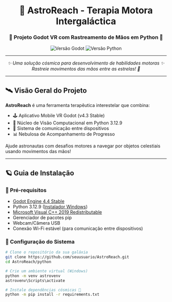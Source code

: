 <div align="center">
  <h1>🚀 AstroReach - Terapia Motora Intergaláctica</h1>
  <h3>🌌 Projeto Godot VR com Rastreamento de Mãos em Python 🌠</h3>
  <img src="https://img.shields.io/badge/Godot-4.4%20Stable-478CBF?logo=godot-engine" alt="Versão Godot">
  <img src="https://img.shields.io/badge/Python-3.12.9-3776AB?logo=python" alt="Versão Python">
</div>

---

<div align="center">
  <em>✨ Uma solução cósmica para desenvolvimento de habilidades motoras ✨<br>
  Rastreie movimentos das mãos entre as estrelas! 🌟</em>
</div>

---

## 🛰 Visão Geral do Projeto
**AstroReach** é uma ferramenta terapêutica interestelar que combina:
- 🕹 Aplicativo Mobile VR Godot (v4.3 Stable)
- 🤖 Núcleo de Visão Computacional em Python 3.12.9
- 📡 Sistema de comunicação entre dispositivos
- 📊 Nebulosa de Acompanhamento de Progresso

Ajude astronautas com desafios motores a navegar por objetos celestiais usando movimentos das mãos!

---

## 🪐 Guia de Instalação

### 🚀 Pré-requisitos
- [Godot Engine 4.4 Stable](https://godotengine.org/download/windows/)
- Python 3.12.9 ([Instalador Windows](https://www.python.org/downloads/release/python-3129/))
- [Microsoft Visual C++ 2019 Redistributable](https://aka.ms/vs/16/release/vc_redist.x64.exe)
- Gerenciador de pacotes pip
- Webcam/Câmera USB
- Conexão Wi-Fi estável (para comunicação entre dispositivos)

### 🔭 Configuração do Sistema

```bash
# Clone o repositório da sua galáxia
git clone https://github.com/seuusuario/AstroReach.git
cd AstroReach/python

# Crie um ambiente virtual (Windows)
python -m venv astrovenv
astrovenv\Scripts\activate

# Instale dependências cósmicas 🌠
python -m pip install -r requirements.txt
